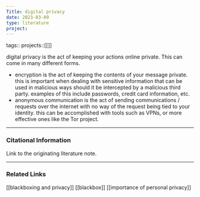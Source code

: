 ```yaml
---
Title: digital privacy
date: 2023-03-09
type: literature
project:
---
```

tags:: 
projects::[[]]

digital privacy is the act of keeping your actions online private. This can come in many different forms. 

- encryption is the act of keeping the contents of your message private. this is important when dealing with sensitive information that can be used in malicious ways should it be intercepted by a malicious third party. examples of this include passwords, credit card information, etc.
- anonymous communication is the act of sending communications / requests over the internet with no way of the request being tied to your identity. this can be accomplished with tools such as VPNs, or more effective ones like the Tor project.

---
### Citational Information

Link to the originating literature note.

---

### Related Links

[[blackboxing and privacy]]
[[blackbox]]
[[importance of personal privacy]]

